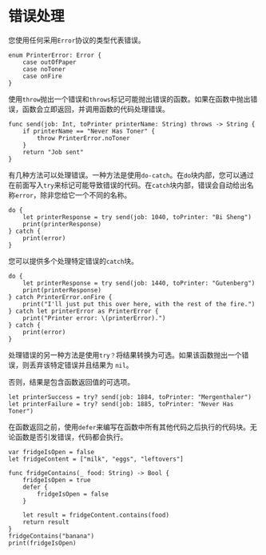 # 错误处理

您使用任何采用`Error`协议的类型代表错误。

```
enum PrinterError: Error {
    case outOfPaper
    case noToner
    case onFire
}
```

使用`throw`抛出一个错误和`throws`标记可能抛出错误的函数。如果在函数中抛出错误，函数会立即返回，并调用函数的代码处理错误。

```
func send(job: Int, toPrinter printerName: String) throws -> String {
    if printerName == "Never Has Toner" {
        throw PrinterError.noToner
    }
    return "Job sent"
}
```

有几种方法可以处理错误。一种方法是使用`do-catch`。在`do`块内部，您可以通过在前面写入`try`来标记可能导致错误的代码。在`catch`块内部，错误会自动给出名称`error`，除非您给它一个不同的名称。

```
do {
    let printerResponse = try send(job: 1040, toPrinter: "Bi Sheng")
    print(printerResponse)
} catch {
    print(error)
}
```

您可以提供多个处理特定错误的`catch`块。

```
do {
    let printerResponse = try send(job: 1440, toPrinter: "Gutenberg")
    print(printerResponse)
} catch PrinterError.onFire {
    print("I'll just put this over here, with the rest of the fire.")
} catch let printerError as PrinterError {
    print("Printer error: \(printerError).")
} catch {
    print(error)
}
```

处理错误的另一种方法是使用`try？`将结果转换为可选。如果该函数抛出一个错误，则丢弃该特定错误并且结果为 `nil`。

否则，结果是包含函数返回值的可选项。

```
let printerSuccess = try? send(job: 1884, toPrinter: "Mergenthaler")
let printerFailure = try? send(job: 1885, toPrinter: "Never Has Toner")
```

在函数返回之前，使用`defer`来编写在函数中所有其他代码之后执行的代码块。无论函数是否引发错误，代码都会执行。

```
var fridgeIsOpen = false
let fridgeContent = ["milk", "eggs", "leftovers"]

func fridgeContains(_ food: String) -> Bool {
    fridgeIsOpen = true
    defer {
        fridgeIsOpen = false
    }

    let result = fridgeContent.contains(food)
    return result
}
fridgeContains("banana")
print(fridgeIsOpen)
```



